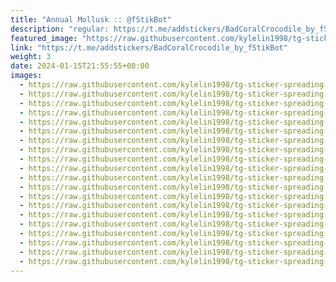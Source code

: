 ```yaml
---
title: "Annual Mollusk :: @fStikBot"
description: "regular: https://t.me/addstickers/BadCoralCrocodile_by_fStikBot"
featured_image: "https://raw.githubusercontent.com/kylelin1998/tg-sticker-spreading-worldwide-images/main/img/ed4cfa5d-c9ac-432b-a713-2aab955b46a1.jpg"
link: "https://t.me/addstickers/BadCoralCrocodile_by_fStikBot"
weight: 3
date: 2024-01-15T21:55:55+08:00
images:
  - https://raw.githubusercontent.com/kylelin1998/tg-sticker-spreading-worldwide-images/main/img/ed4cfa5d-c9ac-432b-a713-2aab955b46a1.jpg
  - https://raw.githubusercontent.com/kylelin1998/tg-sticker-spreading-worldwide-images/main/img/40443248-e329-4def-a7a1-df1af20bc4f3.jpg
  - https://raw.githubusercontent.com/kylelin1998/tg-sticker-spreading-worldwide-images/main/img/8dc6fe83-41a6-4fdd-9b8f-7ecf155c1b33.jpg
  - https://raw.githubusercontent.com/kylelin1998/tg-sticker-spreading-worldwide-images/main/img/a353c1d6-0368-4f47-a4d6-00b2b9463a5f.jpg
  - https://raw.githubusercontent.com/kylelin1998/tg-sticker-spreading-worldwide-images/main/img/b14e522d-61bc-433e-ae51-ee6c82f8a67e.jpg
  - https://raw.githubusercontent.com/kylelin1998/tg-sticker-spreading-worldwide-images/main/img/c42a2e91-3d90-427e-a7a6-00a1e714c7ef.jpg
  - https://raw.githubusercontent.com/kylelin1998/tg-sticker-spreading-worldwide-images/main/img/4b30230c-0b76-4bcd-9eb8-9e40d4d2649f.jpg
  - https://raw.githubusercontent.com/kylelin1998/tg-sticker-spreading-worldwide-images/main/img/f77f18c4-7b1f-49e0-bd3b-31ef8987ec07.jpg
  - https://raw.githubusercontent.com/kylelin1998/tg-sticker-spreading-worldwide-images/main/img/0bde6956-1673-46b0-93dd-5e502ad175c9.jpg
  - https://raw.githubusercontent.com/kylelin1998/tg-sticker-spreading-worldwide-images/main/img/ebfefdcb-5807-4371-8caa-2155dfbc6640.jpg
  - https://raw.githubusercontent.com/kylelin1998/tg-sticker-spreading-worldwide-images/main/img/ca7a75e0-1d85-4971-addb-f42cf1d4df3d.jpg
  - https://raw.githubusercontent.com/kylelin1998/tg-sticker-spreading-worldwide-images/main/img/404bc322-14d7-49db-863a-200370973292.jpg
  - https://raw.githubusercontent.com/kylelin1998/tg-sticker-spreading-worldwide-images/main/img/02d99a9a-c214-488e-ba50-b951627c0019.jpg
  - https://raw.githubusercontent.com/kylelin1998/tg-sticker-spreading-worldwide-images/main/img/05239246-91d4-4a00-a696-3f21da4f7ca8.jpg
  - https://raw.githubusercontent.com/kylelin1998/tg-sticker-spreading-worldwide-images/main/img/186c28cd-7f1a-44db-8256-0e6aff83cbb3.jpg
  - https://raw.githubusercontent.com/kylelin1998/tg-sticker-spreading-worldwide-images/main/img/587be89b-35d4-486b-b247-4e3309d8898d.jpg
  - https://raw.githubusercontent.com/kylelin1998/tg-sticker-spreading-worldwide-images/main/img/e5c6973f-c3ce-441f-87ca-e5cf043b0f32.jpg
  - https://raw.githubusercontent.com/kylelin1998/tg-sticker-spreading-worldwide-images/main/img/782662b4-57f6-4539-b7e4-6c161bdd9a85.jpg
  - https://raw.githubusercontent.com/kylelin1998/tg-sticker-spreading-worldwide-images/main/img/a9077dd6-0f9e-4f6b-b641-0d632a3b60f6.jpg
  - https://raw.githubusercontent.com/kylelin1998/tg-sticker-spreading-worldwide-images/main/img/46a15912-08a6-4bb7-aae5-72d21fcee544.jpg
---
```

